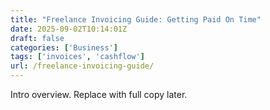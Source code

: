 ```yaml
---
title: "Freelance Invoicing Guide: Getting Paid On Time"
date: 2025-09-02T10:14:01Z
draft: false
categories: ['Business']
tags: ['invoices', 'cashflow']
url: /freelance-invoicing-guide/
---
```

Intro overview. Replace with full copy later.
